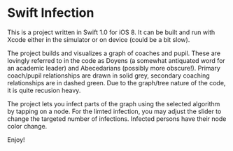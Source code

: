 Swift Infection
==============

This is a project written in Swift 1.0 for iOS 8. It can be built and run with Xcode either in the simulator or on device (could be a bit slow).

The project builds and visualizes a graph of coaches and pupil. These are lovingly referred to in the code as Doyens (a somewhat antiquated word for an academic leader) and Abecedarians (possibly more obscure!). Primary coach/pupil relationships are drawn in solid grey, secondary coaching relationships are in dashed green. Due to the graph/tree nature of the code, it is quite recusion heavy.

The project lets you infect parts of the graph using the selected algorithm by tapping on a node. For the limted infection, you may adjust the slider to change the targeted number of infections. Infected persons have their node color change.

Enjoy!
